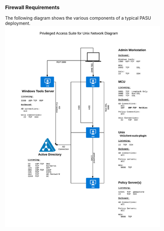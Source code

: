 ### Firewall Requirements ###
The following diagram shows the various components of a typical PASU deployment.
![alt text](img/PASU_Network_ports.png "PASU Network Ports")
